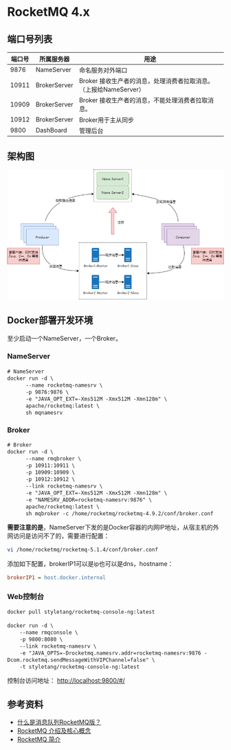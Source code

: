 # RocketMQ 4.x

## 端口号列表

| 端口号   | 所属服务器        | 用途                                        |
|-------|--------------|-------------------------------------------|
| 9876  | NameServer   | 命名服务对外端口                                  |
| 10911 | BrokerServer | Broker 接收生产者的消息，处理消费者拉取消息。（上报给NameServer） |
| 10909 | BrokerServer | Broker 接收生产者的消息，不能处理消费者拉取消息。              |
| 10912 | BrokerServer | Broker用于主从同步                              |
| 9800  | DashBoard    | 管理后台                                      |

## 架构图

![RocketMQ 4.x架构图](rocketmq4.x_arch.png)

## Docker部署开发环境

至少启动一个NameServer，一个Broker。

### NameServer

```shell
# NameServer
docker run -d \
      --name rocketmq-namesrv \
      -p 9876:9876 \
      -e "JAVA_OPT_EXT=-Xms512M -Xmx512M -Xmn128m" \
      apache/rocketmq:latest \
      sh mqnamesrv
```

### Broker

```shell
# Broker
docker run -d \
      --name rmqbroker \
      -p 10911:10911 \
      -p 10909:10909 \
      -p 10912:10912 \
      --link rocketmq-namesrv \
      -e "JAVA_OPT_EXT=-Xms512M -Xmx512M -Xmn128m" \
      -e "NAMESRV_ADDR=rocketmq-namesrv:9876" \
      apache/rocketmq:latest \
      sh mqbroker -c /home/rocketmq/rocketmq-4.9.2/conf/broker.conf
```

**需要注意的是**，NameServer下发的是Docker容器的内网IP地址，从宿主机的外网访问是访问不了的，需要进行配置：

```bash
vi /home/rocketmq/rocketmq-5.1.4/conf/broker.conf
```

添加如下配置，brokerIP1可以是ip也可以是dns，hostname：

```ini
brokerIP1 = host.docker.internal
```

### Web控制台

```shell
docker pull styletang/rocketmq-console-ng:latest

docker run -d \
    --name rmqconsole \
    -p 9800:8080 \
    --link rocketmq-namesrv \
    -e "JAVA_OPTS=-Drocketmq.namesrv.addr=rocketmq-namesrv:9876 -Dcom.rocketmq.sendMessageWithVIPChannel=false" \
    -t styletang/rocketmq-console-ng:latest
```

控制台访问地址： <http://localhost:9800/#/>

## 参考资料

* [什么是消息队列RocketMQ版？](https://help.aliyun.com/document_detail/29532.html?userCode=qtldtin2)
* [RocketMQ 介绍及核心概念](https://www.jianshu.com/p/2ae8e81718d3)
* [RocketMQ 简介](https://segmentfault.com/a/1190000038844218)
